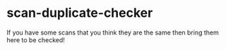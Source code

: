 # scan-duplicate-checker
If you have some scans that you think they are the same then bring them here to be checked!
